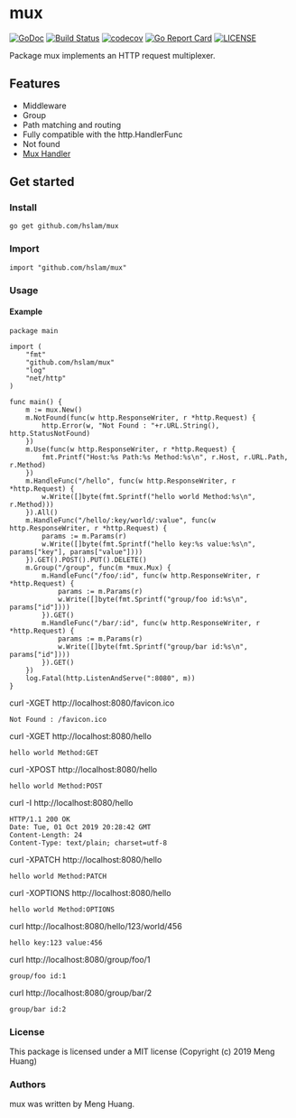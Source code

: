 # mux
[![GoDoc](https://godoc.org/github.com/hslam/mux?status.svg)](https://godoc.org/github.com/hslam/mux)
[![Build Status](https://travis-ci.org/hslam/mux.svg?branch=master)](https://travis-ci.org/hslam/mux)
[![codecov](https://codecov.io/gh/hslam/mux/branch/master/graph/badge.svg)](https://codecov.io/gh/hslam/mux)
[![Go Report Card](https://goreportcard.com/badge/github.com/hslam/mux?v=7e100)](https://goreportcard.com/report/github.com/hslam/mux)
[![LICENSE](https://img.shields.io/github/license/hslam/mux.svg?style=flat-square)](https://github.com/hslam/mux/blob/master/LICENSE)

Package mux implements an HTTP request multiplexer.

## Features

* Middleware
* Group
* Path matching and routing
* Fully compatible with the http.HandlerFunc
* Not found
* [Mux Handler](https://github.com/hslam/handler "handler")

## Get started

### Install
```
go get github.com/hslam/mux
```
### Import
```
import "github.com/hslam/mux"
```
### Usage
#### Example
```
package main

import (
	"fmt"
	"github.com/hslam/mux"
	"log"
	"net/http"
)

func main() {
	m := mux.New()
	m.NotFound(func(w http.ResponseWriter, r *http.Request) {
		http.Error(w, "Not Found : "+r.URL.String(), http.StatusNotFound)
	})
	m.Use(func(w http.ResponseWriter, r *http.Request) {
		fmt.Printf("Host:%s Path:%s Method:%s\n", r.Host, r.URL.Path, r.Method)
	})
	m.HandleFunc("/hello", func(w http.ResponseWriter, r *http.Request) {
		w.Write([]byte(fmt.Sprintf("hello world Method:%s\n", r.Method)))
	}).All()
	m.HandleFunc("/hello/:key/world/:value", func(w http.ResponseWriter, r *http.Request) {
		params := m.Params(r)
		w.Write([]byte(fmt.Sprintf("hello key:%s value:%s\n", params["key"], params["value"])))
	}).GET().POST().PUT().DELETE()
	m.Group("/group", func(m *mux.Mux) {
		m.HandleFunc("/foo/:id", func(w http.ResponseWriter, r *http.Request) {
			params := m.Params(r)
			w.Write([]byte(fmt.Sprintf("group/foo id:%s\n", params["id"])))
		}).GET()
		m.HandleFunc("/bar/:id", func(w http.ResponseWriter, r *http.Request) {
			params := m.Params(r)
			w.Write([]byte(fmt.Sprintf("group/bar id:%s\n", params["id"])))
		}).GET()
	})
	log.Fatal(http.ListenAndServe(":8080", m))
}
```

curl -XGET http://localhost:8080/favicon.ico
```
Not Found : /favicon.ico
```

curl -XGET http://localhost:8080/hello
```
hello world Method:GET
```

curl -XPOST http://localhost:8080/hello
```
hello world Method:POST
```

curl -I http://localhost:8080/hello
```
HTTP/1.1 200 OK
Date: Tue, 01 Oct 2019 20:28:42 GMT
Content-Length: 24
Content-Type: text/plain; charset=utf-8
```

curl -XPATCH http://localhost:8080/hello
```
hello world Method:PATCH
```

curl -XOPTIONS http://localhost:8080/hello
```
hello world Method:OPTIONS
```

curl http://localhost:8080/hello/123/world/456
```
hello key:123 value:456
```
curl http://localhost:8080/group/foo/1
```
group/foo id:1
```
curl http://localhost:8080/group/bar/2
```
group/bar id:2
```

### License
This package is licensed under a MIT license (Copyright (c) 2019 Meng Huang)


### Authors
mux was written by Meng Huang.


